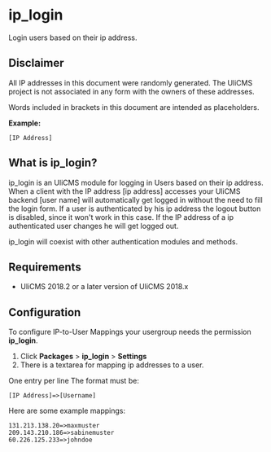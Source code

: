 # ip_login

Login users based on their ip address.

## Disclaimer

All IP addresses in this document were randomly generated. 
The UliCMS project is not associated in any form with the owners of these addresses.

Words included in brackets in this document are intended as placeholders. 

**Example:** 

```
[IP Address]
```

## What is ip_login?

ip_login is an UliCMS module for logging in Users based on their ip address. When a client with the IP address [ip address] accesses your UliCMS backend [user name] will automatically get logged in without the need to fill the login form. If a user is authenticated by his ip address the logout button is disabled, since it won't work in this case.
If the IP address of a ip authenticated user changes he will get logged out.

ip_login will coexist with other authentication modules and methods.

## Requirements

* UliCMS 2018.2 or a later version of UliCMS 2018.x

## Configuration

To configure IP-to-User Mappings your usergroup needs the permission **ip_login**.


1. Click **Packages** > **ip_login** > **Settings**
2. There is a textarea for mapping ip addresses to a user.

One entry per line
The format must be:

```
[IP Address]=>[Username]
```

Here are some example mappings:

```
131.213.138.20=>maxmuster
209.143.210.186=>sabinemuster
60.226.125.233=>johndoe
```